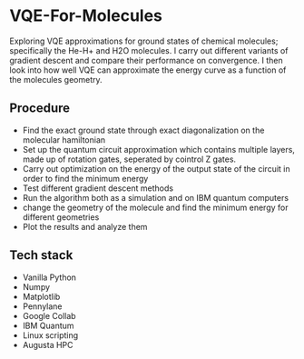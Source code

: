 # VQE-For-Molecules
Exploring VQE approximations for ground states of chemical molecules; specifically the He-H+ and H2O molecules. I carry out different variants of gradient descent and compare their performance on convergence. I then look into how well VQE can approximate the energy curve as a function of the molecules geometry.
## Procedure 
* Find the exact ground state through exact diagonalization on the molecular hamiltonian
* Set up the quantum circuit approximation which contains multiple layers, made up of rotation gates, seperated by cointrol Z gates.
* Carry out optimization on the energy of the output state of the circuit in order to find the minimum energy
* Test different gradient descent methods
* Run the algorithm both as a simulation and on IBM quantum computers
* change the geometry of the molecule and find the minimum energy for different geometries
* Plot the results and analyze them
## Tech stack
* Vanilla Python
* Numpy
* Matplotlib
* Pennylane
* Google Collab
* IBM Quantum 
* Linux scripting
* Augusta HPC
